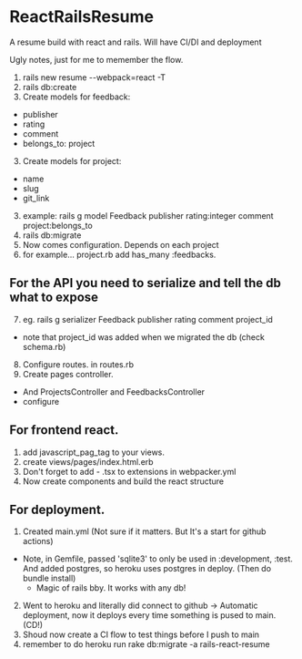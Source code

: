 # ReactRailsResume
 A resume build with react and rails. Will have CI/DI and deployment

Ugly notes, just for me to memember the flow.
1. rails new resume --webpack=react -T
2. rails db:create
3. Create models for feedback:
  - publisher
  - rating
  - comment
  - belongs_to: project
3. Create models for project:
  - name
  - slug
  - git_link
3. example: rails g model Feedback publisher rating:integer comment project:belongs_to
4. rails db:migrate
5. Now comes configuration. Depends on each project
6. for example... project.rb add has_many :feedbacks.

## For the API you need to serialize and tell the db what to expose
7. eg. rails g serializer Feedback publisher rating comment project_id
  - note that project_id was added when we migrated the db (check schema.rb)

8. Configure routes. in routes.rb
9. Create pages controller.
  - And ProjectsController and FeedbacksController 
  - configure

## For frontend react.
1. add javascript_pag_tag to your views.
2. create views/pages/index.html.erb
3. Don't forget to add - .tsx to extensions in webpacker.yml
4. Now create components and build the react structure


## For deployment.
1. Created main.yml (Not sure if it matters. But It's a start for github actions)
  - Note, in Gemfile, passed 'sqlite3' to only be used in :development, :test. And added postgres, so heroku uses postgres in deploy. (Then do bundle install)
    - Magic of rails bby. It works with any db!
2. Went to heroku and literally did connect to github -> Automatic deployment, now it deploys every time something is pused to main. (CD!)
3. Shoud now create a CI flow to test things before I push to main
4. remember to do heroku run rake db:migrate -a rails-react-resume